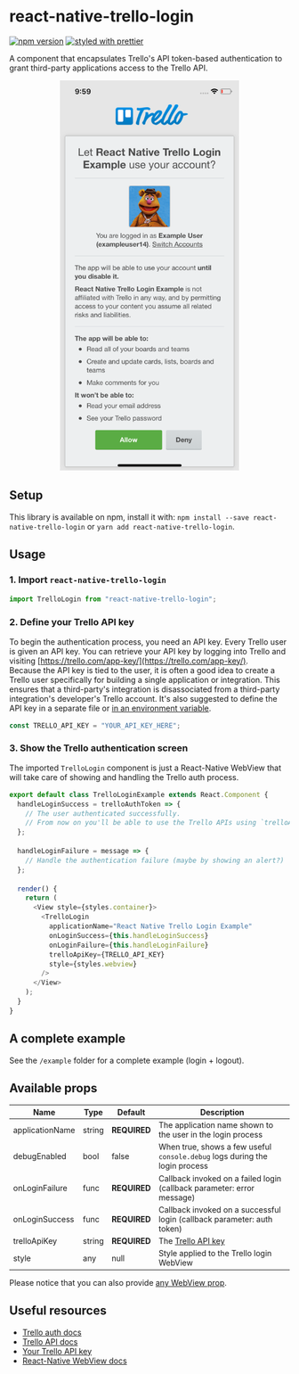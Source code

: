 # react-native-trello-login

[![npm version](https://badge.fury.io/js/react-native-trello-login.svg)](https://badge.fury.io/js/react-native-trello-login)
[![styled with prettier](https://img.shields.io/badge/styled_with-prettier-ff69b4.svg)](https://github.com/prettier/prettier)

A component that encapsulates Trello's API token-based authentication to grant third-party applications access to the Trello API.

<p align="center">
<img src="https://raw.githubusercontent.com/mmazzarolo/react-native-trello-login/master/.github/login-screenshot-iphonex.png" height="700" />
</p>

## Setup

This library is available on npm, install it with: `npm install --save react-native-trello-login` or `yarn add react-native-trello-login`.

## Usage

### 1. Import `react-native-trello-login`

```javascript
import TrelloLogin from "react-native-trello-login";
```

### 2. Define your Trello API key

To begin the authentication process, you need an API key. Every Trello user is given an API key.
You can retrieve your API key by logging into Trello and visiting [https://trello.com/app-key/](https://trello.com/app-key/).  
Because the API key is tied to the user, it is often a good idea to create a Trello user specifically for building a single application or integration. This ensures that a third-party's integration is disassociated from a third-party integration's developer's Trello account.
It's also suggested to define the API key in a separate file or [in an environment variable](https://github.com/zetachang/react-native-dotenv).

```javascript
const TRELLO_API_KEY = "YOUR_API_KEY_HERE";
```

### 3. Show the Trello authentication screen

The imported `TrelloLogin` component is just a React-Native WebView that will take care of showing and handling the Trello auth process.

```javascript
export default class TrelloLoginExample extends React.Component {
  handleLoginSuccess = trelloAuthToken => {
    // The user authenticated successfully.
    // From now on you'll be able to use the Trello APIs using `trelloAuthToken`
  };

  handleLoginFailure = message => {
    // Handle the authentication failure (maybe by showing an alert?)
  };

  render() {
    return (
      <View style={styles.container}>
        <TrelloLogin
          applicationName="React Native Trello Login Example"
          onLoginSuccess={this.handleLoginSuccess}
          onLoginFailure={this.handleLoginFailure}
          trelloApiKey={TRELLO_API_KEY}
          style={styles.webview}
        />
      </View>
    );
  }
}
```

## A complete example

See the `/example` folder for a complete example (login + logout).

## Available props

| Name            | Type   | Default      | Description                                                                 |
| --------------- | ------ | ------------ | --------------------------------------------------------------------------- |
| applicationName | string | **REQUIRED** | The application name shown to the user in the login process                 |
| debugEnabled    | bool   | false        | When true, shows a few useful `console.debug` logs during the login process |
| onLoginFailure  | func   | **REQUIRED** | Callback invoked on a failed login (callback parameter: error message)      |
| onLoginSuccess  | func   | **REQUIRED** | Callback invoked on a successful login (callback parameter: auth token)     |
| trelloApiKey    | string | **REQUIRED** | The [Trello API key](https://trello.com/app-key/)                           |
| style           | any    | null         | Style applied to the Trello login WebView                                   |

Please notice that you can also provide [any WebView prop](https://facebook.github.io/react-native/docs/webview).

## Useful resources

- [Trello auth docs](https://developers.trello.com/page/authorization)
- [Trello API docs](https://developers.trello.com/v1.0/reference#introduction)
- [Your Trello API key](https://trello.com/app-key/)
- [React-Native WebView docs](https://facebook.github.io/react-native/docs/webview)
